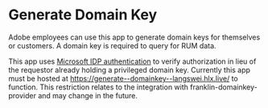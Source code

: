 # Generate Domain Key
Adobe employees can use this app to generate domain keys for themselves or customers.
A domain key is required to query for RUM data.

This app uses [Microsoft IDP authentication](https://www.aem.live/docs/authentication-setup-site) to verify
authorization in lieu of the requestor already holding a privileged domain key.
Currently this app must be hosted at https://generate--domainkey--langswei.hlx.live/ to function.
This restriction relates to the integration with franklin-domainkey-provider and may change in the future.